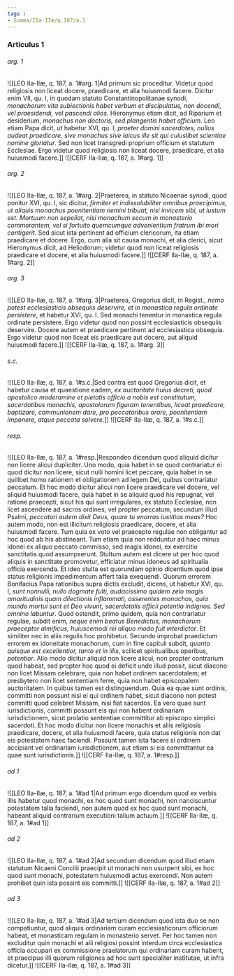 ```yaml
---
tags : 
- Summa/IIa-IIæ/q.187/a.1
---
```


### Articulus 1

###### arg. 1
![[LEO IIa-IIæ, q. 187, a. 1#arg. 1|Ad primum sic proceditur. Videtur quod religiosis non liceat docere, praedicare, et alia huiusmodi facere. Dicitur enim VII, qu. I, in quodam statuto Constantinopolitanae synodi, *monachorum vita subiectionis habet verbum et discipulatus, non docendi, vel praesidendi, vel pascendi alios*. Hieronymus etiam dicit, ad Riparium et desiderium, *monachus non doctoris, sed plangentis habet officium*. Leo etiam Papa dicit, ut habetur XVI, qu. I, *praeter domini sacerdotes, nullus audeat praedicare, sive monachus sive laicus ille sit qui cuiuslibet scientiae nomine gloriatur*. Sed non licet transgredi proprium officium et statutum Ecclesiae. Ergo videtur quod religiosis non liceat docere, praedicare, et alia huiusmodi facere.]]
![[CERF IIa-IIæ, q. 187, a. 1#arg. 1]]

###### arg. 2
![[LEO IIa-IIæ, q. 187, a. 1#arg. 2|Praeterea, in statuto Nicaenae synodi, quod ponitur XVI, qu. I, sic dicitur, *firmiter et indissolubiliter omnibus praecipimus, ut aliquis monachus poenitentiam nemini tribuat, nisi invicem sibi, ut iustum est. Mortuum non sepeliat, nisi monachum secum in monasterio commorantem, vel si fortuito quemcumque advenientium fratrum ibi mori contigerit*. Sed sicut ista pertinent ad officium clericorum, ita etiam praedicare et docere. Ergo, cum alia sit causa monachi, et alia clerici, sicut Hieronymus dicit, ad Heliodorum; videtur quod non liceat religiosis praedicare et docere, et alia huiusmodi facere.]]
![[CERF IIa-IIæ, q. 187, a. 1#arg. 2]]

###### arg. 3
![[LEO IIa-IIæ, q. 187, a. 1#arg. 3|Praeterea, Gregorius dicit, in Regist., *nemo potest ecclesiasticis obsequiis deservire, et in monastica regula ordinate persistere*, et habetur XVI, qu. I. Sed monachi tenentur in monastica regula ordinate persistere. Ergo videtur quod non possint ecclesiasticis obsequiis deservire. Docere autem et praedicare pertinent ad ecclesiastica obsequia. Ergo videtur quod non liceat eis praedicare aut docere, aut aliquid huiusmodi facere.]]
![[CERF IIa-IIæ, q. 187, a. 1#arg. 3]]

###### s.c.
![[LEO IIa-IIæ, q. 187, a. 1#s.c.|Sed contra est quod Gregorius dicit, et habetur causa et quaestione eadem, *ex auctoritate huius decreti, quod apostolico moderamine et pietatis officio a nobis est constitutum, sacerdotibus monachis, apostolorum figuram tenentibus, liceat praedicare, baptizare, communionem dare, pro peccatoribus orare, poenitentiam imponere, atque peccata solvere*.]]
![[CERF IIa-IIæ, q. 187, a. 1#s.c.]]

###### resp.
![[LEO IIa-IIæ, q. 187, a. 1#resp.|Respondeo dicendum quod aliquid dicitur non licere alicui dupliciter. Uno modo, quia habet in se quod contrariatur ei quod dicitur non licere, sicut nulli homini licet peccare, quia habet in se quilibet homo rationem et obligationem ad legem Dei, quibus contrariatur peccatum. Et hoc modo dicitur alicui non licere praedicare vel docere, vel aliquid huiusmodi facere, quia habet in se aliquid quod his repugnat, vel ratione praecepti, sicut his qui sunt irregulares, ex statuto Ecclesiae, non licet ascendere ad sacros ordines; vel propter peccatum, secundum illud Psalmi, *peccatori autem dixit Deus, quare tu enarras iustitias meas?* Hoc autem modo, non est illicitum religiosis praedicare, docere, et alia huiusmodi facere. Tum quia ex voto vel praecepto regulae non obligantur ad hoc quod ab his abstineant. Tum etiam quia non redduntur ad haec minus idonei ex aliquo peccato commisso, sed magis idonei, ex exercitio sanctitatis quod assumpserunt. Stultum autem est dicere ut per hoc quod aliquis in sanctitate promovetur, efficiatur minus idoneus ad spiritualia officia exercenda. Et ideo stulta est quorundam opinio dicentium quod ipse status religionis impedimentum affert talia exequendi. Quorum errorem Bonifacius Papa rationibus supra dictis excludit, dicens, ut habetur XVI, qu. I, *sunt nonnulli, nullo dogmate fulti, audacissimo quidem zelo magis amaritudinis quam dilectionis inflammati, asserentes monachos, quia mundo mortui sunt et Deo vivunt, sacerdotalis officii potentia indignos. Sed omnino labuntur*. Quod ostendit, primo quidem, quia non contrariatur regulae, subdit enim, *neque enim beatus Benedictus, monachorum praeceptor almificus, huiuscemodi rei aliquo modo fuit interdictor*. Et similiter nec in aliis regulis hoc prohibetur. Secundo improbat praedictum errorem ex idoneitate monachorum, cum in fine capituli subdit, *quanto quisque est excellentior, tanto et in illis*, scilicet spiritualibus operibus, *potentior*. Alio modo dicitur aliquid non licere alicui, non propter contrarium quod habeat, sed propter hoc quod ei deficit unde illud possit, sicut diacono non licet Missam celebrare, quia non habet ordinem sacerdotalem; et presbytero non licet sententiam ferre, quia non habet episcopalem auctoritatem. In quibus tamen est distinguendum. Quia ea quae sunt ordinis, committi non possunt nisi ei qui ordinem habet, sicut diacono non potest committi quod celebret Missam, nisi fiat sacerdos. Ea vero quae sunt iurisdictionis, committi possunt eis qui non habent ordinariam iurisdictionem, sicut prolatio sententiae committitur ab episcopo simplici sacerdoti. Et hoc modo dicitur non licere monachis et aliis religiosis praedicare, docere, et alia huiusmodi facere, quia status religionis non dat eis potestatem haec faciendi. Possunt tamen ista facere si ordinem accipiant vel ordinariam iurisdictionem, aut etiam si eis committantur ea quae sunt iurisdictionis.]]
![[CERF IIa-IIæ, q. 187, a. 1#resp.]]

###### ad 1
![[LEO IIa-IIæ, q. 187, a. 1#ad 1|Ad primum ergo dicendum quod ex verbis illis habetur quod monachi, ex hoc quod sunt monachi, non nanciscuntur potestatem talia faciendi, non autem quod ex hoc quod sunt monachi, habeant aliquid contrarium executioni talium actuum.]]
![[CERF IIa-IIæ, q. 187, a. 1#ad 1]]

###### ad 2
![[LEO IIa-IIæ, q. 187, a. 1#ad 2|Ad secundum dicendum quod illud etiam statutum Nicaeni Concilii praecipit ut monachi non usurpent sibi, ex hoc quod sunt monachi, potestatem huiusmodi actus exercendi. Non autem prohibet quin ista possint eis committi.]]
![[CERF IIa-IIæ, q. 187, a. 1#ad 2]]

###### ad 3
![[LEO IIa-IIæ, q. 187, a. 1#ad 3|Ad tertium dicendum quod ista duo se non compatiuntur, quod aliquis ordinariam curam ecclesiasticorum officiorum habeat, et monasticam regulam in monasterio servet. Per hoc tamen non excluditur quin monachi et alii religiosi possint interdum circa ecclesiastica officia occupari ex commissione praelatorum qui ordinariam curam habent, et praecipue illi quorum religiones ad hoc sunt specialiter institutae, ut infra dicetur.]]
![[CERF IIa-IIæ, q. 187, a. 1#ad 3]]

